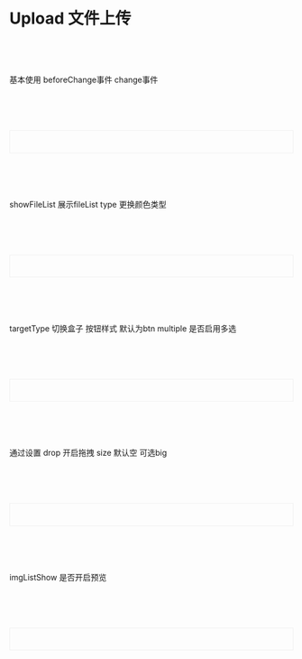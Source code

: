 # Upload 文件上传

<script setup>
import demo1 from './demo1.vue';
import demo2 from './demo2.vue';
import demo3 from './demo3.vue';
import demo4 from './demo4.vue';
import demo5 from './demo5.vue';
import codeds from '@/components/codeds.vue';

import DOC from '@/components/docview.vue';
const propDoc =  [
  ["label","提示文字信息","String","-","-"],
  ["targetType","组件展现方式","String","btn / box","btn"],
  ["type","按钮类型的type，支持button的type的类型，custom除外","String","default / primary / success / danger / warning","default"],
  ["size","盒子类型时组件大小，targetType为box时有效","String","big","-"],
  ["accept","接受的文件类型","String","参考原生input=file的accept属性","-"],
  ["multiple","是否启用多选","Boolean","true / false","false"],
  ["showFileList","是否显示文件上传列表","Boolean","true / false","false"],
  ["fileList","文件上传列表，例：[{name:1.png},{name:2.png}]，imgListShow为false时有效","Array","-","[]"],
  ["drop","是否启用拖拽功能","Boolean","true / false","false"],
  ["imgListShow","是否预览已上传图片，targetType为box且showFileList为false时有效","Boolean","true / false","false"],
  ["customClass","自定义组件类名","String","-","-"],
];
const eventDoc = [
  ["beforeChange", "文件选择之前","beforeChange = (e) =>{console.log(e)}"],
  ["change", "文件选择之后","change = (files) =>{console.log(files)}"],
];
</script>


<div class="doc1">
  基本使用
  beforeChange事件
  change事件
</div>
<div class="doc2">
  <demo1></demo1>
</div>
<Suspense><codeds compname="lupload" demoname="demo1"></codeds></Suspense>

<div class="doc1">
  showFileList 展示fileList
  type 更换颜色类型
</div>
<div class="doc2">
  <demo2></demo2>
</div>
<!-- <Suspense><codeds compname="lupload" demoname="demo2"></codeds></Suspense> -->
<div class="doc1">
  targetType 切换盒子 按钮样式 默认为btn
  multiple 是否启用多选
</div>
<div class="doc2">
  <demo3></demo3>
</div>
<Suspense><codeds compname="lupload" demoname="demo3"></codeds></Suspense>
<div class="doc1">
  通过设置 drop 开启拖拽
  size 默认空 可选big
</div>
<div class="doc2">
  <demo4></demo4>
</div>
<Suspense><codeds compname="lupload" demoname="demo4"></codeds></Suspense>
<div class="doc1">
  imgListShow 是否开启预览
</div>
<div class="doc2">
  <demo5></demo5>
</div>
<Suspense><codeds compname="lupload" demoname="demo5"></codeds></Suspense>

<DOC title="属性" type=prop :body="propDoc"></DOC>

<br/>

<DOC title="input 事件" type=event :body="eventDoc"></DOC>

<style>
.doc2{
    display:"block";
    border:1px solid #f0f0f0;
    /* height:20vh; */
    padding:2vw;
    margin-top:2vh;
}
.doc1{
    margin-top:2vh;
}
</style>